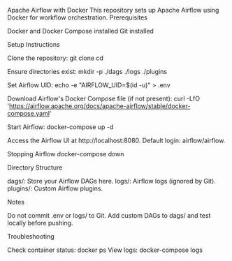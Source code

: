 Apache Airflow with Docker
This repository sets up Apache Airflow using Docker for workflow orchestration.
Prerequisites

Docker and Docker Compose installed
Git installed

Setup Instructions

Clone the repository:
git clone <your-repo-url>
cd <repo-name>

Ensure directories exist:
mkdir -p ./dags ./logs ./plugins

Set Airflow UID:
echo -e "AIRFLOW_UID=$(id -u)" > .env

Download Airflow's Docker Compose file (if not present):
curl -LfO 'https://airflow.apache.org/docs/apache-airflow/stable/docker-compose.yaml'

Start Airflow:
docker-compose up -d

Access the Airflow UI at http://localhost:8080. Default login: airflow/airflow.

Stopping Airflow
docker-compose down

Directory Structure

dags/: Store your Airflow DAGs here.
logs/: Airflow logs (ignored by Git).
plugins/: Custom Airflow plugins.

Notes

Do not commit .env or logs/ to Git.
Add custom DAGs to dags/ and test locally before pushing.

Troubleshooting

Check container status: docker ps
View logs: docker-compose logs


